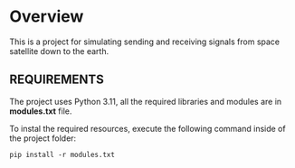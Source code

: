 # Overview

This is a project for simulating sending and receiving signals from space satellite down to the earth.

## REQUIREMENTS

The project uses Python 3.11, all the required libraries and modules are in **modules.txt** file.

To instal the required resources, execute the following command inside of the project folder:
```
pip install -r modules.txt
```
